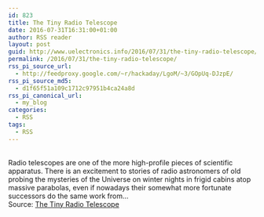 ```yaml
---
id: 823
title: The Tiny Radio Telescope
date: 2016-07-31T16:31:00+01:00
author: RSS reader
layout: post
guid: http://www.uelectronics.info/2016/07/31/the-tiny-radio-telescope/
permalink: /2016/07/31/the-tiny-radio-telescope/
rss_pi_source_url:
  - http://feedproxy.google.com/~r/hackaday/LgoM/~3/GOpUq-DJzpE/
rss_pi_source_md5:
  - d1f65f51a109c1712c97951b4ca24a8d
rss_pi_canonical_url:
  - my_blog
categories:
  - RSS
tags:
  - RSS
---
```

&#013;  
Radio telescopes are one of the more high-profile pieces of scientific apparatus. There is an excitement to stories of radio astronomers of old probing the mysteries of the Universe on winter nights in frigid cabins atop massive parabolas, even if nowadays their somewhat more fortunate successors do the same work from…&#013;  
Source: <a href="http://feedproxy.google.com/~r/hackaday/LgoM/~3/GOpUq-DJzpE/" target="_blank">The Tiny Radio Telescope</a>